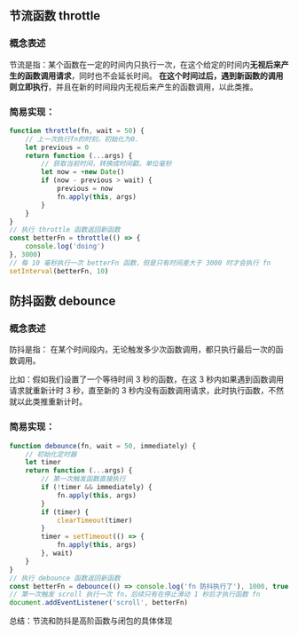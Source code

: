 ## 节流函数 throttle

### 概念表述
节流是指：某个函数在一定的时间内只执行一次，在这个给定的时间内**无视后来产生的函数调用请求**，同时也不会延长时间。
**在这个时间过后，遇到新函数的调用则立即执行**，并且在新的时间段内无视后来产生的函数调用，以此类推。

### 简易实现：
```js
function throttle(fn, wait = 50) {
    // 上一次执行fn的时刻，初始化为0.
    let previous = 0
    return function (...args) {
        // 获取当前时间，转换成时间戳，单位毫秒
        let now = +new Date()
        if (now - previous > wait) {
            previous = now
            fn.apply(this, args)
        }
    }
}
// 执行 throttle 函数返回新函数
const betterFn = throttle(() => {
    console.log('doing')
}, 3000)
// 每 10 毫秒执行一次 betterFn 函数，但是只有时间差大于 3000 时才会执行 fn
setInterval(betterFn, 10)
```

## 防抖函数 debounce

### 概念表述
防抖是指： 在某个时间段内，无论触发多少次函数调用，都只执行最后一次的函数调用。

比如：假如我们设置了一个等待时间 3 秒的函数，在这 3 秒内如果遇到函数调用请求就重新计时 3 秒，直至新的 3 秒内没有函数调用请求，此时执行函数，不然就以此类推重新计时。

### 简易实现：
```js
function debounce(fn, wait = 50, immediately) {
    // 初始化定时器
    let timer
    return function (...args) {
        // 第一次触发函数直接执行
        if (!timer && immediately) {
            fn.apply(this, args)
        }
        if (timer) {
            clearTimeout(timer)
        }
        timer = setTimeout(() => {
            fn.apply(this, args)
        }, wait)
    }
}
// 执行 debounce 函数返回新函数
const betterFn = debounce(() => console.log('fn 防抖执行了'), 1000, true)
// 第一次触发 scroll 执行一次 fn，后续只有在停止滑动 1 秒后才执行函数 fn
document.addEventListener('scroll', betterFn)
```

总结：节流和防抖是高阶函数与闭包的具体体现
